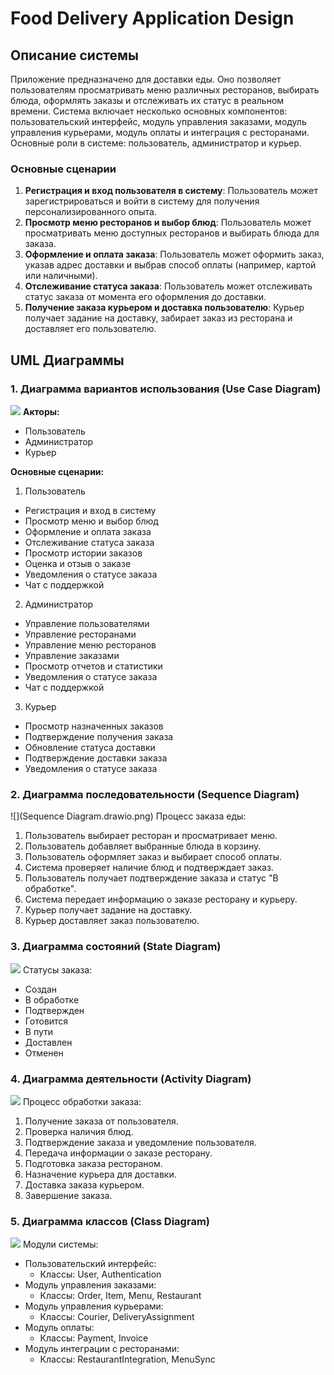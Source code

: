 # Food Delivery Application Design

## Описание системы

Приложение предназначено для доставки еды. Оно позволяет пользователям просматривать меню различных ресторанов, выбирать блюда, оформлять заказы и отслеживать их статус в реальном времени. Система включает несколько основных компонентов: пользовательский интерфейс, модуль управления заказами, модуль управления курьерами, модуль оплаты и интеграция с ресторанами. Основные роли в системе: пользователь, администратор и курьер.

### Основные сценарии

1. **Регистрация и вход пользователя в систему**: Пользователь может зарегистрироваться и войти в систему для получения персонализированного опыта.
2. **Просмотр меню ресторанов и выбор блюд**: Пользователь может просматривать меню доступных ресторанов и выбирать блюда для заказа.
3. **Оформление и оплата заказа**: Пользователь может оформить заказ, указав адрес доставки и выбрав способ оплаты (например, картой или наличными).
4. **Отслеживание статуса заказа**: Пользователь может отслеживать статус заказа от момента его оформления до доставки.
5. **Получение заказа курьером и доставка пользователю**: Курьер получает задание на доставку, забирает заказ из ресторана и доставляет его пользователю.

## UML Диаграммы

### 1. Диаграмма вариантов использования (Use Case Diagram)
![](use_case2.png)
**Акторы:**
- Пользователь
- Администратор
- Курьер

**Основные сценарии:**
1. Пользователь
- Регистрация и вход в систему
- Просмотр меню и выбор блюд
- Оформление и оплата заказа
- Отслеживание статуса заказа
- Просмотр истории заказов
- Оценка и отзыв о заказе
- Уведомления о статусе заказа
- Чат с поддержкой
2. Администратор
- Управление пользователями
- Управление ресторанами
- Управление меню ресторанов
- Управление заказами
- Просмотр отчетов и статистики
- Уведомления о статусе заказа
- Чат с поддержкой
3. Курьер
- Просмотр назначенных заказов
- Подтверждение получения заказа
- Обновление статуса доставки
- Подтверждение доставки заказа
- Уведомления о статусе заказа
### 2. Диаграмма последовательности (Sequence Diagram)
![](Sequence Diagram.drawio.png)
Процесс заказа еды:
1. Пользователь выбирает ресторан и просматривает меню.
2. Пользователь добавляет выбранные блюда в корзину.
3. Пользователь оформляет заказ и выбирает способ оплаты.
4. Система проверяет наличие блюд и подтверждает заказ.
5. Пользователь получает подтверждение заказа и статус "В обработке".
6. Система передает информацию о заказе ресторану и курьеру.
7. Курьер получает задание на доставку.
8. Курьер доставляет заказ пользователю.

### 3. Диаграмма состояний (State Diagram)
![](StateDiagram.png)
Статусы заказа:
- Создан
- В обработке
- Подтвержден
- Готовится
- В пути
- Доставлен
- Отменен

### 4. Диаграмма деятельности (Activity Diagram)
![](ActivityDiagram.png)
Процесс обработки заказа:
1. Получение заказа от пользователя.
2. Проверка наличия блюд.
3. Подтверждение заказа и уведомление пользователя.
4. Передача информации о заказе ресторану.
5. Подготовка заказа рестораном.
6. Назначение курьера для доставки.
7. Доставка заказа курьером.
8. Завершение заказа.

### 5. Диаграмма классов (Class Diagram)
![](ClassDiagram.drawio.png)
Модули системы:
- Пользовательский интерфейс:
  - Классы: User, Authentication
- Модуль управления заказами:
  - Классы: Order, Item, Menu, Restaurant
- Модуль управления курьерами:
  - Классы: Courier, DeliveryAssignment
- Модуль оплаты:
  - Классы: Payment, Invoice
- Модуль интеграции с ресторанами:
  - Классы: RestaurantIntegration, MenuSync
